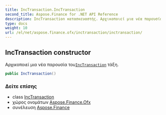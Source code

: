 ```yaml
---
title: IncTransaction.IncTransaction
second_title: Aspose.Finance for .NET API Reference
description: IncTransaction κατασκευαστής. Αρχικοποιεί μια νέα παρουσία τουIncTransaction τάξη.
type: docs
weight: 10
url: /el/net/aspose.finance.ofx/inctransaction/inctransaction/
---
```

## IncTransaction constructor

Αρχικοποιεί μια νέα παρουσία του[`IncTransaction`](../) τάξη.

```csharp
public IncTransaction()
```

### Δείτε επίσης

* class [IncTransaction](../)
* χώρος ονομάτων [Aspose.Finance.Ofx](../../inctransaction/)
* συνέλευση [Aspose.Finance](../../../)


